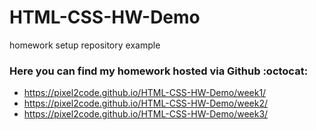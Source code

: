 # HTML-CSS-HW-Demo
homework setup repository example

### Here you can find my homework hosted via Github :octocat:
- https://pixel2code.github.io/HTML-CSS-HW-Demo/week1/
- https://pixel2code.github.io/HTML-CSS-HW-Demo/week2/
- https://pixel2code.github.io/HTML-CSS-HW-Demo/week3/
